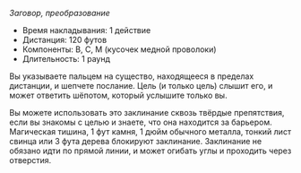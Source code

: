 *Заговор, преобразование*

- Время накладывания: 1 действие 
- Дистанция: 120 футов 
- Компоненты: В, С, М (кусочек медной проволоки) 
- Длительность: 1 раунд 

Вы указываете пальцем на существо, находящееся в пределах дистанции, и шепчете послание. Цель (и только цель) слышит его, и может ответить шёпотом, который услышите только вы. 

Вы можете использовать это заклинание сквозь твёрдые препятствия, если вы знакомы с целью и знаете, что она находится за барьером. Магическая тишина, 1 фут камня, 1 дюйм обычного металла, тонкий лист свинца или 3 фута дерева блокируют заклинание. Заклинание не обязано идти по прямой линии, и может огибать углы и проходить через отверстия.